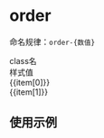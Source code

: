 # order

<script setup>
import { useData } from 'vitepress'
import { ref } from 'vue'

const { page } = useData()

const list = ref([
['order-5', 'order:5;'],
['order--5', 'order:-5;'],
])
</script>

命名规律：`order-{数值} ` 
 
<div class="a-flex a-row a-jc-sb a-border-b a-h-30"  >
  <div class="a-flex-1">class名</div>
  <div class="a-flex-1">样式值</div>
</div>
<div class=" a-flex-1" style="overflow-y:auto;max-height: 300px">
  <div class="a-flex a-row a-jc-sb a-border-b a-h-30" v-for="(item, index) in list" :key="index" >
    <div class="a-flex-1">{{item[0]}}</div>
    <div class="a-flex-1">{{item[1]}}</div>
  </div>
</div>

## 使用示例

